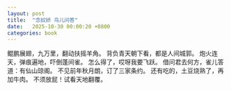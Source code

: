```yaml
---
layout: post
title:  "念奴娇 鸟儿问答"
date:   2025-10-30 00:00:20 +0800
categories: book
---
```

鲲鹏展翅，九万里，翻动扶摇羊角。
背负青天朝下看，都是人间城郭。
炮火连天，弹痕遍地，吓倒蓬间雀。
怎么得了，哎呀我要飞跃。
借问君去何方，雀儿答道：有仙山琼阁。
不见前年秋月朗，订了三家条约。
还有吃的，土豆烧熟了，再加牛肉。
不须放屁！试看天地翻覆。


 







